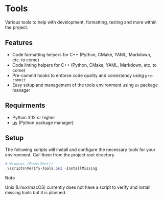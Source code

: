 # Tools

Various tools to help with development, formatting, testing and more within the project.

## Features

- Code formatting helpers for C++ (Python, CMake, YAML, Markdown, etc. to come)
- Code linting helpers for C++ (Python, CMake, YAML, Markdown, etc. to come)
- Pre-commit hooks to enforce code quality and consistency using `pre-commit`
- Easy setup and management of the tools environment using `uv` package manager

## Requirments

- Python 3.12 or higher
- [uv](https://uv.readthedocs.io/en/latest/) (Python package manager)

## Setup

The following scripts will install and configure the necessary tools for your environment. Call them from the project root directory.

```powershell
# Windows (PowerShell)
.\scripts\Verify-Tools.ps1 -InstallMissing
```

> [!NOTE]
> Unix (Linux/macOS) currently does not have a script to verify and install missing tools but it is planned.
